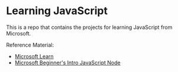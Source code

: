 # Learning JavaScript

This is a repo that contains the projects for learning JavaScript from Microsoft.

Reference Material:

- [Microsoft Learn](https://learn.microsoft.com/en-us/shows/beginners-series-to-javascript/?wt.mc_id=javascript-29163-cxa)
- [Microsoft Beginner's Intro JavaScript Node](https://github.com/microsoft/beginners-intro-javascript-node)